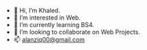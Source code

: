 - 👋 Hi, I’m Khaled.
- 👀 I’m interested in Web.
- 🌱 I’m currently learning BS4.
- 💞️ I’m looking to collaborate on Web Projects.
- 📫 alanziq00@gmail.com

<!---
khaled-m1/khaled-m1 is a ✨ special ✨ repository because its `README.md` (this file) appears on your GitHub profile.
You can click the Preview link to take a look at your changes.
--->
